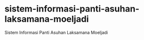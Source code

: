 # sistem-informasi-panti-asuhan-laksamana-moeljadi
Sistem Informasi Panti Asuhan Laksamana Moeljadi
